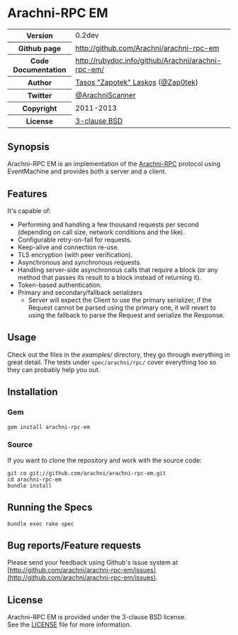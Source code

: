# Arachni-RPC EM

<table>
    <tr>
        <th>Version</th>
        <td>0.2dev</td>
    </tr>
    <tr>
        <th>Github page</th>
        <td><a href="http://github.com/Arachni/arachni-rpc-em">http://github.com/Arachni/arachni-rpc-em</a></td>
     <tr/>
    <tr>
        <th>Code Documentation</th>
        <td><a href="http://rubydoc.info/github/Arachni/arachni-rpc-em/">http://rubydoc.info/github/Arachni/arachni-rpc-em/</a></td>
    </tr>
    <tr>
       <th>Author</th>
       <td><a href="mailto:tasos.laskos@gmail.com">Tasos "Zapotek" Laskos</a> (<a href="http://twitter.com/Zap0tek">@Zap0tek</a>)</td>
    </tr>
    <tr>
        <th>Twitter</th>
        <td><a href="http://twitter.com/ArachniScanner">@ArachniScanner</a></td>
    </tr>
    <tr>
        <th>Copyright</th>
        <td>2011-2013</td>
    </tr>
    <tr>
        <th>License</th>
        <td><a href="file.LICENSE.html">3-clause BSD</a></td>
    </tr>
</table>

## Synopsis

Arachni-RPC EM is an implementation of the <a href="http://github.com/Arachni/arachni-rpc">Arachni-RPC</a>
protocol using EventMachine and provides both a server and a client. <br/>

## Features

It's capable of:

- Performing and handling a few thousand requests per second (depending on call
    size, network conditions and the like).
- Configurable retry-on-fail for requests.
- Keep-alive and connection re-use.
- TLS encryption (with peer verification).
- Asynchronous and synchronous requests.
- Handling server-side asynchronous calls that require a block (or any method
    that passes its result to a block instead of returning it).
- Token-based authentication.
- Primary and secondary/fallback serializers
    - Server will expect the Client to use the primary serializer, if the Request
        cannot be parsed using the primary one, it will revert to using the
        fallback to parse the Request and serialize the Response.

## Usage

Check out the files in the <i>examples/</i> directory, they go through everything
in great detail. The tests under `spec/arachni/rpc/` cover everything too so they
can probably help you out.

## Installation

### Gem

    gem install arachni-rpc-em

### Source

If you want to clone the repository and work with the source code:

    git co git://github.com/arachni/arachni-rpc-em.git
    cd arachni-rpc-em
    bundle install

## Running the Specs

    bundle exec rake spec

## Bug reports/Feature requests

Please send your feedback using Github's issue system at
[http://github.com/arachni/arachni-rpc-em/issues](http://github.com/arachni/arachni-rpc-em/issues).


## License

Arachni-RPC EM is provided under the 3-clause BSD license.<br/>
See the [LICENSE](file.LICENSE.html) file for more information.
